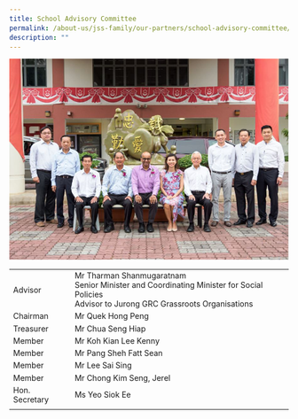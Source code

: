 ```yaml
---
title: School Advisory Committee
permalink: /about-us/jss-family/our-partners/school-advisory-committee/
description: ""
---
```

![](/images/JurongSS-015.jpg)

| | |
|---|---|
| Advisor | Mr Tharman Shanmugaratnam<br>Senior Minister and Coordinating Minister for Social Policies<br>Advisor to Jurong GRC Grassroots Organisations |
| Chairman | Mr Quek Hong Peng |
| Treasurer | Mr Chua Seng Hiap |
| Member | Mr Koh Kian Lee Kenny |
| Member | Mr Pang Sheh Fatt Sean |
| Member | Mr Lee Sai Sing |
| Member | Mr Chong Kim Seng, Jerel |
| Hon. Secretary | Ms Yeo Siok Ee |
| | |